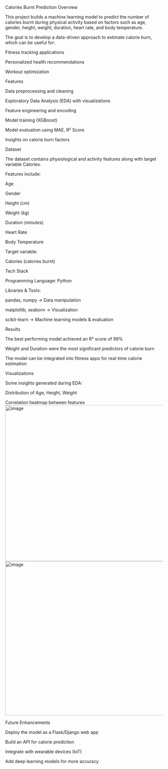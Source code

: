 Calories Burnt Prediction 
Overview

This project builds a machine learning model to predict the number of calories burnt during physical activity based on factors such as age, gender, height, weight, duration, heart rate, and body temperature.

The goal is to develop a data-driven approach to estimate calorie burn, which can be useful for:

Fitness tracking applications

Personalized health recommendations

Workout optimization


Features

Data preprocessing and cleaning

Exploratory Data Analysis (EDA) with visualizations

Feature engineering and encoding

Model training (XGBoost)

Model evaluation using MAE, R² Score

Insights on calorie burn factors

 Dataset

The dataset contains physiological and activity features along with target variable Calories.

Features include:

Age

Gender

Height (cm)

Weight (kg)

Duration (minutes)

Heart Rate

Body Temperature

Target variable:

Calories (calories burnt)

Tech Stack

Programming Language: Python 

Libraries & Tools:

pandas, numpy → Data manipulation

matplotlib, seaborn → Visualization

scikit-learn → Machine learning models & evaluation

 Results

The best performing model achieved an R² score of 99%

Weight and Duration were the most significant predictors of calorie burn

The model can be integrated into fitness apps for real-time calorie estimation

Visualizations

Some insights generated during EDA:

Distribution of Age, Height, Weight

Correlation heatmap between features
<img width="666" height="499" alt="image" src="https://github.com/user-attachments/assets/5b9371c7-db01-4f0f-ac1a-d908c87ed356" />
<img width="668" height="493" alt="image" src="https://github.com/user-attachments/assets/5c91d571-e429-47d0-b520-8a49ea9765e2" />

 Future Enhancements

Deploy the model as a Flask/Django web app

Build an API for calorie prediction

Integrate with wearable devices (IoT)

Add deep learning models for more accuracy
